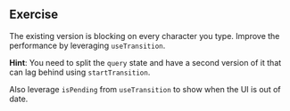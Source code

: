 ## Exercise

The existing version is blocking on every character you type. Improve the performance by leveraging `useTransition`.

**Hint**: You need to split the `query` state and have a second version of it that can lag behind using `startTransition`.

Also leverage `isPending` from `useTransition` to show when the UI is out of date.
